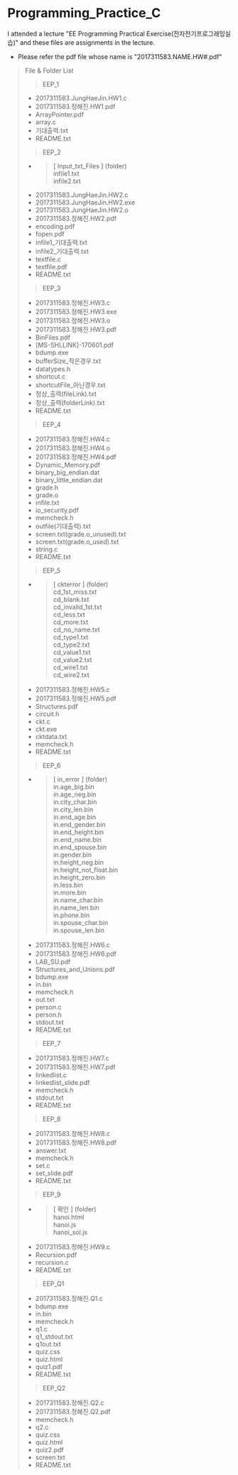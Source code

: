 # Programming_Practice_C
I attended a lecture "EE Programming Practical Exercise(전자전기프로그래밍실습)" and these files are assignments in the lecture.

- Please refer the pdf file whose name is "2017311583.NAME.HW#.pdf"

> File & Folder List
>> EEP_1
> - 2017311583.JungHaeJin.HW1.c
> - 2017311583.정해진.HW1.pdf
> - ArrayPointer.pdf
> - array.c
> - 기대출력.txt
> - README.txt
>> EEP_2
> - > [ Input_txt_Files ] (folder)  
infile1.txt  
infile2.txt
> - 2017311583.JungHaeJin.HW2.c
> - 2017311583.JungHaeJin.HW2.exe
> - 2017311583.JungHaeJin.HW2.o
> - 2017311583.정해진.HW2.pdf
> - encoding.pdf
> - fopen.pdf
> - infile1_기대출력.txt
> - infile2_기대출력.txt
> - textfile.c
> - textfile.pdf
> - README.txt
>> EEP_3
> - 2017311583.정해진.HW3.c
> - 2017311583.정해진.HW3.exe
> - 2017311583.정해진.HW3.o
> - 2017311583.정해진.HW3.pdf
> - BinFiles.pdf
> - [MS-SHLLINK]-170601.pdf
> - bdump.exe
> - bufferSize_작은경우.txt
> - datatypes.h
> - shortcut.c
> - shortcutFile_아닌경우.txt
> - 정상_출력(fileLink).txt
> - 정상_출력(folderLink).txt
> - README.txt
>> EEP_4
> - 2017311583.정해진.HW4.c
> - 2017311583.정해진.HW4.o
> - 2017311583.정해진.HW4.pdf
> - Dynamic_Memory.pdf
> - binary_big_endian.dat
> - binary_little_endian.dat
> - grade.h
> - grade.o
> - infile.txt
> - io_security.pdf
> - memcheck.h
> - outfile(기대출력).txt
> - screen.txt(grade.o_unused).txt
> - screen.txt(grade.o_used).txt
> - string.c
> - README.txt
>> EEP_5
> - > [ ckterror ] (folder)  
cd_1st_miss.txt   
cd_blank.txt  
cd_invalid_1st.txt  
cd_less.txt  
cd_more.txt  
cd_no_name.txt  
cd_type1.txt  
cd_type2.txt  
cd_value1.txt  
cd_value2.txt  
cd_wire1.txt  
cd_wire2.txt
> - 2017311583.정해진.HW5.c
> - 2017311583.정해진.HW5.pdf
> - Structures.pdf
> - circuit.h
> - ckt.c
> - ckt.exe
> - cktdata.txt
> - memcheck.h
> - README.txt
>> EEP_6
> - > [ in_error ] (folder)  
in.age_big.bin  
in.age_neg.bin  
in.city_char.bin  
in.city_len.bin  
in.end_age.bin  
in.end_gender.bin  
in.end_height.bin  
in.end_name.bin  
in.end_spouse.bin  
in.gender.bin  
in.height_neg.bin  
in.height_not_float.bin  
in.height_zero.bin  
in.less.bin  
in.more.bin  
in.name_char.bin  
in.name_len.bin  
in.phone.bin  
in.spouse_char.bin  
in.spouse_len.bin
> - 2017311583.정해진.HW6.c
> - 2017311583.정해진.HW6.pdf
> - LAB_SU.pdf
> - Structures_and_Unions.pdf
> - bdump.exe
> - in.bin
> - memcheck.h
> - out.txt
> - person.c
> - person.h
> - stdout.txt
> - README.txt
>> EEP_7
> - 2017311583.정해진.HW7.c
> - 2017311583.정해진.HW7.pdf
> - linkedlist.c
> - linkedlist_slide.pdf
> - memcheck.h
> - stdout.txt
> - README.txt
>> EEP_8
> - 2017311583.정해진.HW8.c
> - 2017311583.정해진.HW8.pdf
> - answer.txt
> - memcheck.h
> - set.c
> - set_slide.pdf
> - README.txt
>> EEP_9
> - > [ 확인 ] (folder)  
hanoi.html  
hanoi.js  
hanoi_sol.js  
> - 2017311583.정해진.HW9.c
> - Recursion.pdf
> - recursion.c
> - README.txt
>> EEP_Q1
> - 2017311583.정해진.Q1.c
> - bdump.exe
> - in.bin
> - memcheck.h
> - q1.c
> - q1_stdout.txt
> - q1out.txt
> - quiz.css
> - quiz.html
> - quiz1.pdf
> - README.txt
>> EEP_Q2
> - 2017311583.정해진.Q2.c
> - 2017311583.정해진.Q2.pdf
> - memcheck.h
> - q2.c
> - quiz.css
> - quiz.html
> - quiz2.pdf
> - screen.txt
> - README.txt


